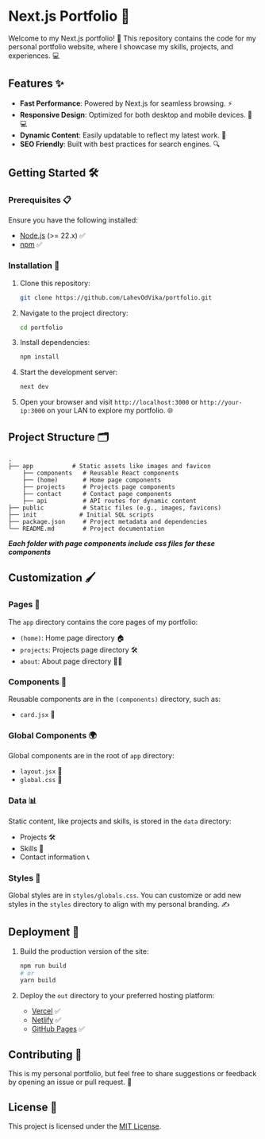 # Next.js Portfolio 🚀

Welcome to my Next.js portfolio! 🎉 This repository contains the code for my personal portfolio website, where I showcase my skills, projects, and experiences. 💻

## Features ✨
- **Fast Performance**: Powered by Next.js for seamless browsing. ⚡
- **Responsive Design**: Optimized for both desktop and mobile devices. 📱💻
- **Dynamic Content**: Easily updatable to reflect my latest work. 🔄
- **SEO Friendly**: Built with best practices for search engines. 🔍

## Getting Started 🛠️

### Prerequisites 📋
Ensure you have the following installed:
- [Node.js](https://nodejs.org/) (>= 22.x) ✅
- [npm](https://www.npmjs.com/) ✅

### Installation 📂

1. Clone this repository:
   ```bash
   git clone https://github.com/LahevOdVika/portfolio.git
   ```

2. Navigate to the project directory:
   ```bash
   cd portfolio
   ```

3. Install dependencies:
   ```bash
   npm install
   ```

4. Start the development server:
   ```bash
   next dev
   ```

5. Open your browser and visit `http://localhost:3000` or `http://your-ip:3000` on your LAN to explore my portfolio. 🌐

## Project Structure 🗂️

```
.
├── app           # Static assets like images and favicon
    ├── components   # Reusable React components
    ├── (home)       # Home page components
    ├── projects     # Projects page components
    ├── contact      # Contact page components
    ├── api          # API routes for dynamic content
├── public           # Static files (e.g., images, favicons)
├── init            # Initial SQL scripts
├── package.json     # Project metadata and dependencies
└── README.md        # Project documentation
```
***Each folder with page components include css files for these components***
## Customization 🖌️

### Pages 📄
The `app` directory contains the core pages of my portfolio:
- `(home)`: Home page directory 🏠
- `projects`: Projects page directory 🛠️
- `about`: About page directory 🙋‍♂️

### Components 🧩
Reusable components are in the `(components)` directory, such as:
- `card.jsx` 🧭

### Global Components 🌍
Global components are in the root of `app` directory:
- `layout.jsx` 📐
- `global.css` 🎨

### Data 📊
Static content, like projects and skills, is stored in the `data` directory:
- Projects 🛠️
- Skills 🎯
- Contact information 📞

### Styles 🎨
Global styles are in `styles/globals.css`. You can customize or add new styles in the `styles` directory to align with my personal branding. ✍️

## Deployment 🚀

1. Build the production version of the site:
   ```bash
   npm run build
   # or
   yarn build
   ```

2. Deploy the `out` directory to your preferred hosting platform:
    - [Vercel](https://vercel.com/) ✅
    - [Netlify](https://www.netlify.com/) ✅
    - [GitHub Pages](https://pages.github.com/) ✅

## Contributing 🤝

This is my personal portfolio, but feel free to share suggestions or feedback by opening an issue or pull request. 📝

## License 📜

This project is licensed under the [MIT License](LICENSE).
